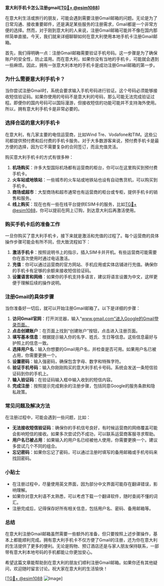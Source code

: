 **意大利手机卡怎么注册gmail[[TG💪+ @esim1088](https://t.me/s/esim1088)]**

在意大利生活或旅行的朋友，可能会遇到需要注册Gmail邮箱的问题。无论是为了日常沟通、接收重要邮件，还是满足某些服务的注册需求，Gmail都是一个非常方便的选择。然而，对于刚到意大利的人来说，注册Gmail邮箱可能并不像在国内那样简单直接。今天，我们就来详细聊聊如何在意大利使用本地手机卡注册Gmail邮箱。

首先，我们得明确一点：注册Gmail邮箱需要验证手机号码。这一步骤是为了确保账户的安全性，防止滥用。而在意大利，如果你没有当地的手机卡，可能就会遇到一些麻烦。因此，拥有一张意大利本地的手机卡是成功注册Gmail邮箱的第一步。

### **为什么需要意大利手机卡？**

当你尝试注册Gmail时，系统会要求输入手机号码进行验证。这个号码必须能够接收短信验证码。如果你使用的号码不是意大利的号码，那么可能无法完成验证过程。即便你的国内号码可以国际漫游，但接收短信的功能可能并不支持海外使用。所以，拥有意大利手机卡是非常必要的。

### **选择合适的意大利手机卡**

在意大利，有几家主要的电信运营商，比如Wind Tre、Vodafone和TIM。这些公司都提供预付费和后付费的手机卡服务。对于大多数游客来说，预付费手机卡是最方便的选择，因为它不需要复杂的合同签订，而且充值灵活。

购买意大利手机卡的方式有很多种：

1. **机场购买**：许多大型国际机场都有运营商的柜台，你可以在这里购买到预付费手机卡。
2. **火车站或地铁站**：一些城市的火车站或地铁站也设有自动售货机，可以购买到手机卡。
3. **商场或超市**：大型商场和超市通常也有运营商的柜台或专柜，提供手机卡的销售和服务。
4. **线上购买**：现在也有一些在线平台提供ESIM卡的服务，比如[TG💪+ @esim1088](https://t.me/s/esim1088)，你可以提前在网上订购，到达意大利后再激活使用。

### **购买手机卡后的准备工作**

一旦你购买了意大利手机卡，接下来就是激活和充值的过程了。每个运营商的具体操作步骤可能会有所不同，但大致流程如下：

1. **激活手机卡**：按照说明书上的指示，插入SIM卡并开机。有些运营商可能需要你在首次使用时通过电话激活。
2. **充值**：你可以通过运营商的官方网站、手机应用或实体店铺进行充值。确保你的手机卡有足够的余额来接收短信验证码。
3. **设置语言和网络**：如果你的手机支持多语言，建议将语言设置为中文，这样更便于理解后续的操作说明。

### **注册Gmail的具体步骤**

当你准备好一切后，就可以开始注册Gmail邮箱了。以下是详细的步骤：

1. **访问Gmail官网**：打开浏览器，输入“www.gmail.com”进入Google的Gmail登录页面。
2. **点击创建账户**：在页面上找到“创建账户”按钮，点击进入注册页面。
3. **填写基本信息**：根据提示输入你的名字、姓氏、生日等信息。这些信息最好与护照上的信息一致。
4. **选择用户名**：输入你想要的Gmail用户名，并检查是否可用。如果用户名已被占用，你需要更换一个。
5. **设置密码**：输入强密码，确保包含字母、数字和特殊字符。
6. **验证手机号码**：输入你刚刚购买的意大利手机卡号码。系统会发送一条短信验证码到你的手机上。
7. **输入验证码**：在验证码输入框中输入收到的短信内容。
8. **完成注册**：按照提示完成剩余的注册步骤，包括同意Google的服务条款和隐私政策。

### **常见问题及解决方法**

在注册过程中，可能会遇到一些问题，比如：

- **无法接收短信验证码**：确保你的手机信号良好，有时候运营商的网络覆盖可能会影响短信的接收。如果多次尝试仍不成功，可以联系运营商客服寻求帮助。
- **用户名已被占用**：如果输入的用户名已经被他人使用，你需要更换一个。建议多尝试几个不同的组合。
- **忘记密码**：如果你忘记了密码，可以通过注册时填写的备用邮箱或手机号码来找回密码。

### **小贴士**

- 在注册过程中，尽量使用英文界面，因为部分中文界面可能存在翻译错误，影响理解。
- 如果你对意大利语不太熟悉，可以考虑下载一个翻译软件，随时查阅不懂的词汇。
- 注册完成后，记得保存好所有相关信息，包括用户名、密码、备用邮箱等。

### **总结**

在意大利注册Gmail邮箱虽然需要一些额外的准备，但只要按照上述步骤操作，基本上都能顺利完成。拥有意大利手机卡不仅方便了Gmail的注册，还为你在意大利的生活提供了更多的便利。无论是购物、预订酒店还是与家人朋友保持联系，一部带有意大利本地号码的手机都能让你更加安心。

希望这篇文章能帮助到在意大利的朋友们顺利注册Gmail邮箱。如果你还有其他疑问，欢迎随时留言讨论。祝大家在意大利的生活愉快！

[[TG💪+ @esim1088](https://t.me/s/esim1088) ![Image](https://i.postimg.cc/4NQfJmqS/Snipaste-2025-05-13-00-14-12.png)]